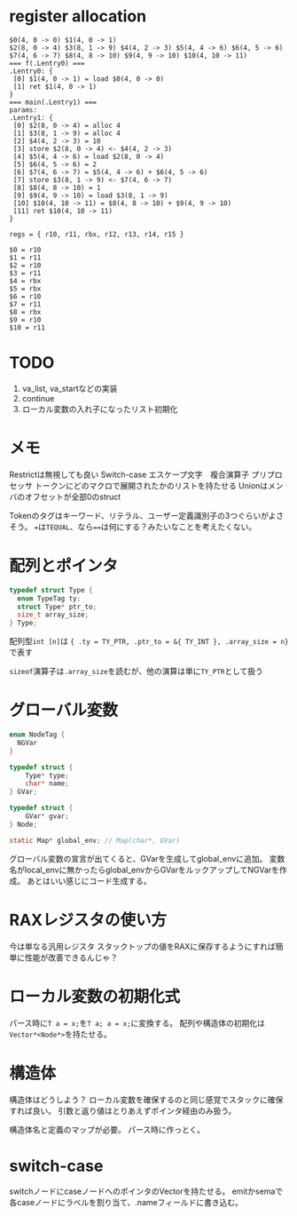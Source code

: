 # register allocation

```
$0(4, 0 -> 0) $1(4, 0 -> 1)
$2(8, 0 -> 4) $3(8, 1 -> 9) $4(4, 2 -> 3) $5(4, 4 -> 6) $6(4, 5 -> 6) $7(4, 6 -> 7) $8(4, 8 -> 10) $9(4, 9 -> 10) $10(4, 10 -> 11)
=== f(.Lentry0) ===
.Lentry0: {
 [0] $1(4, 0 -> 1) = load $0(4, 0 -> 0)
 [1] ret $1(4, 0 -> 1)
}
=== main(.Lentry1) ===
params:
.Lentry1: {
 [0] $2(8, 0 -> 4) = alloc 4
 [1] $3(8, 1 -> 9) = alloc 4
 [2] $4(4, 2 -> 3) = 10
 [3] store $2(8, 0 -> 4) <- $4(4, 2 -> 3)
 [4] $5(4, 4 -> 6) = load $2(8, 0 -> 4)
 [5] $6(4, 5 -> 6) = 2
 [6] $7(4, 6 -> 7) = $5(4, 4 -> 6) + $6(4, 5 -> 6)
 [7] store $3(8, 1 -> 9) <- $7(4, 6 -> 7)
 [8] $8(4, 8 -> 10) = 1
 [9] $9(4, 9 -> 10) = load $3(8, 1 -> 9)
 [10] $10(4, 10 -> 11) = $8(4, 8 -> 10) + $9(4, 9 -> 10)
 [11] ret $10(4, 10 -> 11)
}
```

```
regs = { r10, r11, rbx, r12, r13, r14, r15 }
```

```
$0 = r10
$1 = r11
$2 = r10
$3 = r11
$4 = rbx
$5 = rbx
$6 = r10
$7 = r11
$8 = rbx
$9 = r10 
$10 = r11 
```

# TODO

<!-- 1. ヘッダファイルの用意 -->
<!-- 1. シフト演算 -->
<!-- 1. 不要な値のpopをNBLOCKでまとめてできるように変更 -->
<!-- 1. for文の修正(for(;;)みたいなのを許す) -->
<!-- 1. 空のreturn -->
<!-- 1. グローバル変数の初期化 -->
<!--    * emit_const -->
<!-- 1. NDEFVARのexprにNASSIGNをもたせるように変更 -->
<!-- 1. NDEREFの書き換えが多重にならないように修正 -->
<!-- 1. NLISTを削除（NDEFVARのexprにNCOMMAをもたせる） -->
<!-- 1. グローバル変数の入れ子になっていないリスト初期化 -->
1. va_list, va_startなどの実装
1. continue
1. ローカル変数の入れ子になったリスト初期化

# メモ

Restrictは無視しても良い
Switch-case エスケープ文字　複合演算子
プリプロセッサ
トークンにどのマクロで展開されたかのリストを持たせる
Unionはメンバのオフセットが全部0のstruct

Tokenのタグはキーワード、リテラル、ユーザー定義識別子の3つぐらいがよさそう。
`=`は`TEQUAL`、なら`==`は何にする？みたいなことを考えたくない。

# 配列とポインタ

```c
typedef struct Type {
  enum TypeTag ty;
  struct Type* ptr_to;
  size_t array_size;
} Type;
```

配列型`int [n]`は
`{ .ty = TY_PTR, .ptr_to = &{ TY_INT }, .array_size = n}`
で表す

`sizeof`演算子は`.array_size`を読むが、他の演算は単に`TY_PTR`として扱う

# グローバル変数

```c
enum NodeTag {
  NGVar
}

typedef struct {
    Type* type;
    char* name;
} GVar;

typedef struct {
    GVar* gvar;
} Node;
```

```c
static Map* global_env; // Map(char*, GVar)
```

グローバル変数の宣言が出てくると、GVarを生成してglobal_envに追加。
変数名がlocal_envに無かったらglobal_envからGVarをルックアップしてNGVarを作成。
あとはいい感じにコード生成する。

# RAXレジスタの使い方

今は単なる汎用レジスタ
スタックトップの値をRAXに保存するようにすれば簡単に性能が改善できるんじゃ？

# ローカル変数の初期化式

<!-- NDEFVARに`Node*`を持たせる。initフィールドを使う？ -->
パース時に`T a = x;`を`T a; a = x;`に変換する。
配列や構造体の初期化は`Vector*<Node*>`を持たせる。

# 構造体

構造体はどうしよう？
ローカル変数を確保するのと同じ感覚でスタックに確保すれば良い。
引数と返り値はとりあえずポインタ経由のみ扱う。

構造体名と定義のマップが必要。
パース時に作っとく。

# switch-case

switchノードにcaseノードへのポインタのVectorを持たせる。
emitかsemaで各caseノードにラベルを割り当て、.nameフィールドに書き込む。
